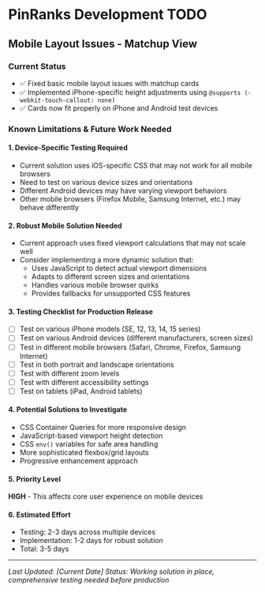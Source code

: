 # PinRanks Development TODO

## Mobile Layout Issues - Matchup View

### Current Status
- ✅ Fixed basic mobile layout issues with matchup cards
- ✅ Implemented iPhone-specific height adjustments using `@supports (-webkit-touch-callout: none)`
- ✅ Cards now fit properly on iPhone and Android test devices

### Known Limitations & Future Work Needed

#### 1. **Device-Specific Testing Required**
- Current solution uses iOS-specific CSS that may not work for all mobile browsers
- Need to test on various device sizes and orientations
- Different Android devices may have varying viewport behaviors
- Other mobile browsers (Firefox Mobile, Samsung Internet, etc.) may behave differently

#### 2. **Robust Mobile Solution Needed**
- Current approach uses fixed viewport calculations that may not scale well
- Consider implementing a more dynamic solution that:
  - Uses JavaScript to detect actual viewport dimensions
  - Adapts to different screen sizes and orientations
  - Handles various mobile browser quirks
  - Provides fallbacks for unsupported CSS features

#### 3. **Testing Checklist for Production Release**
- [ ] Test on various iPhone models (SE, 12, 13, 14, 15 series)
- [ ] Test on various Android devices (different manufacturers, screen sizes)
- [ ] Test in different mobile browsers (Safari, Chrome, Firefox, Samsung Internet)
- [ ] Test in both portrait and landscape orientations
- [ ] Test with different zoom levels
- [ ] Test with different accessibility settings
- [ ] Test on tablets (iPad, Android tablets)

#### 4. **Potential Solutions to Investigate**
- CSS Container Queries for more responsive design
- JavaScript-based viewport height detection
- CSS `env()` variables for safe area handling
- More sophisticated flexbox/grid layouts
- Progressive enhancement approach

#### 5. **Priority Level**
**HIGH** - This affects core user experience on mobile devices

#### 6. **Estimated Effort**
- Testing: 2-3 days across multiple devices
- Implementation: 1-2 days for robust solution
- Total: 3-5 days

---

*Last Updated: [Current Date]*
*Status: Working solution in place, comprehensive testing needed before production*
